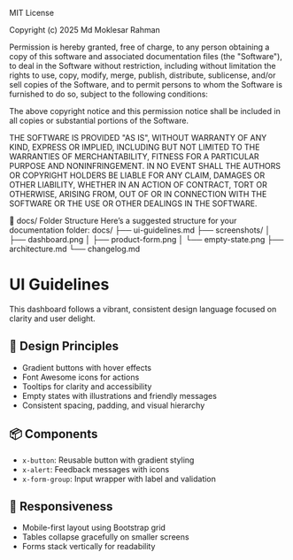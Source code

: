 MIT License

Copyright (c) 2025 Md Moklesar Rahman

Permission is hereby granted, free of charge, to any person obtaining a copy
of this software and associated documentation files (the "Software"), to deal
in the Software without restriction, including without limitation the rights
to use, copy, modify, merge, publish, distribute, sublicense, and/or sell
copies of the Software, and to permit persons to whom the Software is
furnished to do so, subject to the following conditions:

The above copyright notice and this permission notice shall be included in all
copies or substantial portions of the Software.

THE SOFTWARE IS PROVIDED "AS IS", WITHOUT WARRANTY OF ANY KIND, EXPRESS OR
IMPLIED, INCLUDING BUT NOT LIMITED TO THE WARRANTIES OF MERCHANTABILITY,
FITNESS FOR A PARTICULAR PURPOSE AND NONINFRINGEMENT. IN NO EVENT SHALL THE
AUTHORS OR COPYRIGHT HOLDERS BE LIABLE FOR ANY CLAIM, DAMAGES OR OTHER
LIABILITY, WHETHER IN AN ACTION OF CONTRACT, TORT OR OTHERWISE, ARISING FROM,
OUT OF OR IN CONNECTION WITH THE SOFTWARE OR THE USE OR OTHER DEALINGS IN THE
SOFTWARE.

🧭 docs/ Folder Structure
Here’s a suggested structure for your documentation folder:
docs/
├── ui-guidelines.md
├── screenshots/
│   ├── dashboard.png
│   ├── product-form.png
│   └── empty-state.png
├── architecture.md
└── changelog.md

# UI Guidelines

This dashboard follows a vibrant, consistent design language focused on clarity and user delight.

## 🎨 Design Principles

- Gradient buttons with hover effects
- Font Awesome icons for actions
- Tooltips for clarity and accessibility
- Empty states with illustrations and friendly messages
- Consistent spacing, padding, and visual hierarchy

## 📦 Components

- `x-button`: Reusable button with gradient styling
- `x-alert`: Feedback messages with icons
- `x-form-group`: Input wrapper with label and validation

## 📱 Responsiveness

- Mobile-first layout using Bootstrap grid
- Tables collapse gracefully on smaller screens
- Forms stack vertically for readability

  

